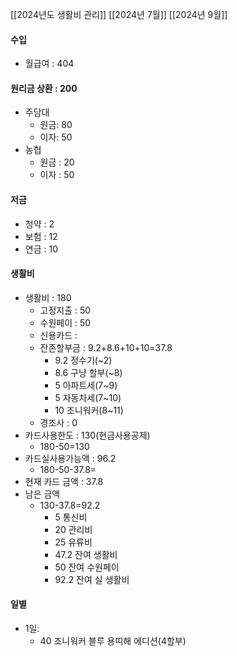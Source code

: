 [[2024년도 생활비 관리]]
[[2024년 7월]]
[[2024년 9월]]

#### 수입
- 월급여 : 404

#### 원리금 상환 : 200
- 주담대
	- 원금: 80
	- 이자: 50
- 농협
	- 원금 : 20
	- 이자 : 50

#### 저금
- 청약 : 2
- 보험 : 12
- 연금 : 10

#### 생활비
- 생활비 : 180
	- 고정지출 : 50
	- 수원페이 : 50
	- 신용카드 : 
	- 잔존할부금 : 9.2+8.6+10+10=37.8
		- 9.2 정수기(~2)
		- 8.6 구냥 할부(~8)
		- 5 아파트세(7~9)
		- 5 자동차세(7~10)
		- 10 조니워커(8~11)
	- 경조사 : 0
- 카드사용한도 : 130(현금사용공제)
	- 180-50=130
- 카드실사용가능액 : 96.2
	- 180-50-37.8=
- 현재 카드 금액 : 37.8
- 남은 금액
	- 130-37.8=92.2
		- 5 통신비
		- 20 관리비
		- 25 유류비 
		- 47.2 잔여 생활비
		- 50 잔여 수원페이
		- 92.2 잔여 실 생활비

#### 일별
- 1일: 
	- 40 조니워커 블루 용띠해 에디션(4할부)
